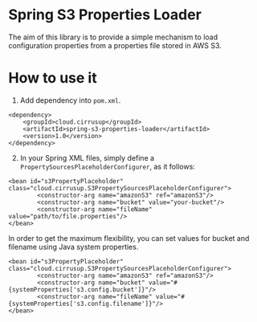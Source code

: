 # Spring S3 Properties Loader
The aim of this library is to provide a simple mechanism to load configuration properties from a properties file stored in AWS S3.

# How to use it

1. Add dependency into ```pom.xml```.

```
<dependency>
    <groupId>cloud.cirrusup</groupId>
    <artifactId>spring-s3-properties-loader</artifactId>
    <version>1.0</version>
</dependency>
```


2. In your Spring XML files, simply define a ```PropertySourcesPlaceholderConfigurer```, as it follows:

```
<bean id="s3PropertyPlaceholder" class="cloud.cirrusup.S3PropertySourcesPlaceholderConfigurer">
        <constructor-arg name="amazonS3" ref="amazonS3"/>
        <constructor-arg name="bucket" value="your-bucket"/>
        <constructor-arg name="fileName" value="path/to/file.properties"/>
</bean>
```

In order to get the maximum flexibility, you can set values for bucket and filename using Java system properties.

```
<bean id="s3PropertyPlaceholder" class="cloud.cirrusup.S3PropertySourcesPlaceholderConfigurer">
        <constructor-arg name="amazonS3" ref="amazonS3"/>
        <constructor-arg name="bucket" value="#{systemProperties['s3.config.bucket']}"/>
        <constructor-arg name="fileName" value="#{systemProperties['s3.config.filename']}"/>
</bean>
```
